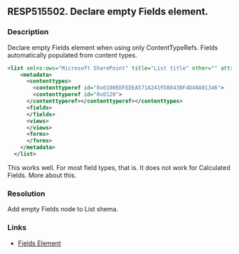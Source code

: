 ## RESP515502. Declare empty Fields element.

### Description
Declare empty Fields element when using only ContentTypeRefs. Fields automatically populated from content types.
```xml
<list xmlns:ows="Microsoft SharePoint" title="List title" other="" attributes="">
    <metadata>
      <contenttypes>
        <contenttyperef id="0x0100EDFEDEA571A241FD80430F4D48A91346">
        <contenttyperef id="0x0120">
      </contenttyperef></contenttyperef></contenttypes>
      <fields>
      </fields>
      <views>
      </views>
      <forms>
      </forms>
    </metadata>
  </list>
```

This works well. For most field types, that is. It does not work for Calculated Fields. More about this.

### Resolution
Add empty Fields node to List shema.

### Links
*   [Fields Element](http://msdn.microsoft.com/en-us/library/office/ms451470.aspx)